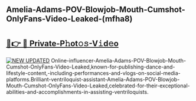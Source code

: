 ## Amelia-Adams-POV-Blowjob-Mouth-Cumshot-OnlyFans-Video-Leaked-(mfha8)


# <h2><a href="https://mediaupload.pro?-19M">🔗👉 🔴 Private-P𝚑ot𝚘𝚜-V𝚒d𝚎o</a></h2>

[![NEW UPDATED](https://i.imgur.com/0qMVB7G.gif)](https://mediaupload.pro?-19M)
Online-influencer-Amelia-Adams-POV-Blowjob-Mouth-Cumshot-OnlyFans-Video-Leaked,known-for-publishing-dance-and-lifestyle-content,-including-performances-and-vlogs-on-social-media-platforms.Brilliant-ventriloquist-assistant-Amelia-Adams-POV-Blowjob-Mouth-Cumshot-OnlyFans-Video-Leaked,celebrated-for-their-exceptional-abilities-and-accomplishments-in-assisting-ventriloquists.  
